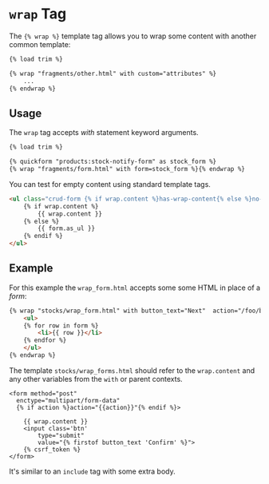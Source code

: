 # `wrap` Tag

The `{% wrap %}` template tag allows you to wrap some content with another common template:

```html
{% load trim %}

{% wrap "fragments/other.html" with custom="attributes" %}
    ...
{% endwrap %}
```

## Usage

The `wrap` tag accepts _with_ statement keyword arguments.

```html
{% load trim %}

{% quickform "products:stock-notify-form" as stock_form %}
{% wrap "fragments/form.html" with form=stock_form %}{% endwrap %}
```

You can test for empty content using standard template tags.

```html
<ul class="crud-form {% if wrap.content %}has-wrap-content{% else %}no-wrap-content{% endif %}">
    {% if wrap.content %}
        {{ wrap.content }}
    {% else %}
        {{ form.as_ul }}
    {% endif %}
</ul>
```


## Example

For this example the `wrap_form.html` accepts some some HTML in place of a _form_:

```html
{% wrap "stocks/wrap_form.html" with button_text="Next"  action="/foo/bar" %}
    <ul>
    {% for row in form %}
        <li>{{ row }}</li>
    {% endfor %}
    </ul>
{% endwrap %}
```

The template `stocks/wrap_forms.html` should refer to the `wrap.content` and any other variables from the `with` or parent contexts.

```
<form method="post"
  enctype="multipart/form-data"
  {% if action %}action="{{action}}"{% endif %}>

    {{ wrap.content }}
    <input class='btn'
        type="submit"
        value="{% firstof button_text 'Confirm' %}">
    {% csrf_token %}
</form>
```

It's similar to an `include` tag with some extra body.

